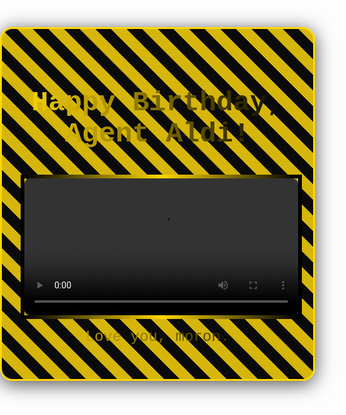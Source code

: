<!DOCTYPE html>
<html lang="en">
<head>
    <meta charset="UTF-8">
    <meta name="viewport" content="width=device-width, initial-scale=1.0">
    <title>Happy Birthday Video</title>
    <style>
        body {
            font-family: 'Courier New', monospace, sans-serif;
            margin: 0;
            padding: 0;
            background: radial-gradient(circle, rgba(0, 0, 0, 1) 0%, rgba(0, 0, 0, 0.85) 50%, rgba(0, 0, 0, 0.7) 100%);
            background-size: cover;
            display: flex;
            justify-content: center;
            align-items: center;
            height: 100vh;
            color: #ffd700; /* Gold */
            text-align: center;
            background-image: url('https://www.transparenttextures.com/patterns/black-marble.png'); /* Add a marble texture */
        }
        .container {
            background: rgba(0, 0, 0, 0.8);
            padding: 30px;
            border-radius: 20px;
            box-shadow: 0 5px 30px rgba(0, 0, 0, 0.7);
            border: 3px solid gold;
            background-image: linear-gradient(45deg, rgba(0, 0, 0, 0.8) 25%, rgba(255, 215, 0, 0.8) 25%, rgba(255, 215, 0, 0.8) 50%, rgba(0, 0, 0, 0.8) 50%, rgba(0, 0, 0, 0.8) 75%, rgba(255, 215, 0, 0.8) 75%, rgba(255, 215, 0, 0.8) 100%);
            background-size: 50px 50px;
        }
        video {
            width: 100%;
            max-width: 600px;
            border: 6px solid;
            border-image-source: linear-gradient(to right, #000, #ffd700, #000);
            border-image-slice: 1;
            border-radius: 15px;
            margin-top: 20px;
        }
        h1, p {
            font-size: 2rem;
            text-align: center;
            background: linear-gradient(to right, #ffd700, #000);
            -webkit-background-clip: text;
            -webkit-text-fill-color: transparent;
            animation: sparkle 3s infinite;
        }
        h1 {
            font-size: 2.8rem;
            margin-bottom: 20px;
        }
        p {
            font-size: 1.5rem;
            margin-top: 15px;
        }
        @keyframes sparkle {
            0%, 100% {
                background-position: 0 0;
            }
            50% {
                background-position: 200% 0;
            }
        }
    </style>
</head>
<body>
    <div class="container">
        <h1>Happy Birthday, Agent Aldi!</h1>
        <video controls>
            <source src="https://drive.google.com/uc?export=download&id=1EFo8L_b6UwKNu75XeOUTO6AVuz9PhuFi
" type="video/MOV">
            <source src="https://drive.google.com/uc?export=download&id=1EFo8L_b6UwKNu75XeOUTO6AVuz9PhuFi
" type="video/webm">
            Your browser does not support the video tag.
        </video>
        <p>Love you, moron.</p>
    </div>
</body>
</html>
